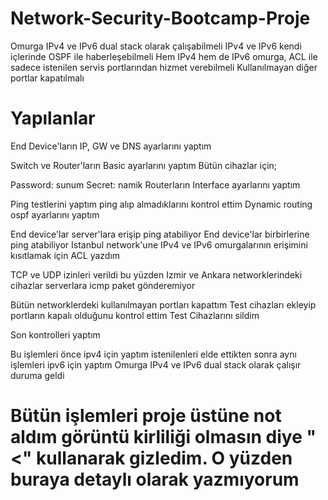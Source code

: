 # Network-Security-Bootcamp-Proje

 Omurga IPv4 ve IPv6 dual stack olarak çalışabilmeli
 IPv4 ve IPv6 kendi içlerinde OSPF ile haberleşebilmeli
 Hem IPv4 hem de IPv6 omurga, ACL ile sadece istenilen servis portlarından hizmet verebilmeli
 Kullanılmayan diğer portlar kapatılmalı

# Yapılanlar

End Device'ların IP, GW ve DNS ayarlarını yaptım

Switch ve Router'ların Basic ayarlarını yaptım
Bütün cihazlar için;

Password: sunum
Secret: namik
Routerların Interface ayarlarını yaptım

Ping testlerini yaptım ping alıp almadıklarını kontrol ettim
Dynamic routing ospf ayarlarını yaptım

End device'lar server'lara erişip ping atabiliyor
End device'lar birbirlerine ping atabiliyor
Istanbul network'une IPv4 ve IPv6 omurgalarının erişimini kısıtlamak için ACL yazdım

TCP ve UDP izinleri verildi bu yüzden Izmir ve Ankara networklerindeki cihazlar serverlara icmp paket gönderemiyor

Bütün networklerdeki kullanılmayan portları kapattım
Test cihazları ekleyip portların kapalı olduğunu kontrol ettim
Test Cihazlarını sildim

Son kontrolleri yaptım

Bu işlemleri önce ipv4 için yaptım istenilenleri elde ettikten sonra aynı işlemleri ipv6 için yaptım
Omurga IPv4 ve IPv6 dual stack olarak çalışır duruma geldi

# Bütün işlemleri proje üstüne not aldım görüntü kirliliği olmasın diye "<" kullanarak gizledim. O yüzden buraya detaylı olarak yazmıyorum
